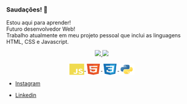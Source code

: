 ### Saudações! 👋
Estou aqui para aprender! </br>
Futuro desenvolvedor Web! </br>
Trabalho atualmente em meu projeto pessoal que inclui as linguagens HTML, CSS e Javascript.

<div align="center">
  <a href="https://github.com/yanalvesrj">
  <img height="180em" src="https://github-readme-stats.vercel.app/api?username=yanalvesrj&show_icons=true&theme=vue-dark&include_all_commits=true&count_private=true"/>
  <img height="180em" src="https://github-readme-stats.vercel.app/api/top-langs/?username=yanalvesrj&layout=compact&langs_count=7&theme=vue-dark"/>
</div>
 <div align="center" style="display: inline_block"><br>
  <img align="center" alt="Yan-Js" height="30" width="40" src="https://raw.githubusercontent.com/devicons/devicon/master/icons/javascript/javascript-plain.svg">
  <img align="center" alt="Yan-HTML" height="30" width="40" src="https://raw.githubusercontent.com/devicons/devicon/master/icons/html5/html5-original.svg">
  <img align="center" alt="Yan-CSS" height="30" width="40" src="https://raw.githubusercontent.com/devicons/devicon/master/icons/css3/css3-original.svg">
  <img align="center" alt="Yan-Python" height="30" width="40" src="https://raw.githubusercontent.com/devicons/devicon/master/icons/python/python-original.svg">
 </div>
 
  - <p> <a href="https://www.instagram.com/yan.alves.rj/ "> Instagram </a> 
  - <p> <a href="https://www.linkedin.com/in/yan-alves-5788b621a/"> Linkedin </a>
